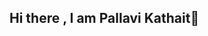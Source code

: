 ## Hi there , I am Pallavi Kathait👋

<!--
**iceybubble/iceybubble** is a ✨ _special_ ✨ repository because its `README.md` (this file) appears on your GitHub profile.

Here are some ideas to get you started:

- 🔭 I’m currently working on ...social engineering, phishing
- 🌱 I’m currently learning ...kali Linux, python
- 👯 I’m looking to collaborate on ...cybersecurity projects
- 🤔 I’m looking for help with ...cybersecurity
- 💬 Ask me about ...phising, hacking, cybersec
- 📫 How to reach me: ...kathaitpallavi164@gmail.com 
- 😄 Pronouns: ...she/her
- ⚡ Fun fact: ...I am a state level athlete 
-->
